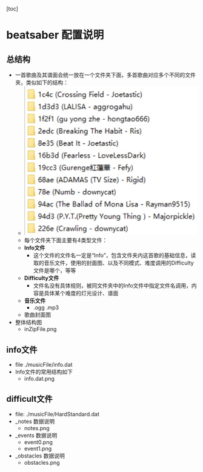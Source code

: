 [toc]

# beatsaber 配置说明

## 总结构
+ 一首歌曲及其谱面会统一放在一个文件夹下面，多首歌曲对应多个不同的文件夹，类似如下的结构：
	+ ![image](https://github.com/callmechiefdom/BeatsaberMapsAnalysis/blob/main/IMG/allFiles.png)
	+ 每个文件夹下面主要有4类型文件：
	+ **Info文件**
		+ 这个文件的文件名一定是“Info”，包含文件夹内这首歌的基础信息，读取的音乐文件，使用的封面图、以及不同模式、难度调用的Difficulty文件是哪个，等等
	+ **Difficulty文件**
		+ 文件名没有具体规则，被同文件夹中的Info文件中指定文件名调用，内容是具体某个难度的灯光设计、谱面
	+ **音乐文件**
		+ .ogg .mp3 
	+ 歌曲封面图
+ 整体结构图
	+ inZipFile.png
## info文件
+ file ./musicFile/info.dat
+ Info文件的常用结构如下
	+ info.dat.png

## difficult文件
+ file: ./musicFile/HardStandard.dat
+  _notes 数据说明
	+ notes.png
+ _events 数据说明
	+ event0.png
	+ event1.png
+ _obstacles 数据说明
	+ obstacles.png
